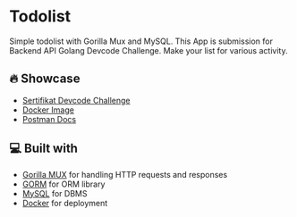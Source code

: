 # Todolist

Simple todolist with Gorilla Mux and MySQL. This App is submission for Backend API Golang Devcode Challenge. Make your list for various activity.

## 🔥 Showcase
- [Sertifikat Devcode Challenge](https://devcode.gethired.id/job/BPD038)
- [Docker Image](https://hub.docker.com/r/rfauzi/todolist-api)
- [Postman Docs](https://documenter.getpostman.com/view/25042327/2s93RNyaXt)

## 💻 Built with

- [Gorilla MUX](https://github.com/gorilla/mux) for handling HTTP requests and responses
- [GORM](https://github.com/go-gorm/gorm) for ORM library
- [MySQL](https://github.com/mysql) for DBMS
- [Docker](https://github.com/docker) for deployment
